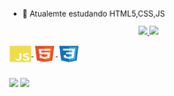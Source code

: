 


- 🌱 Atualemte estudando HTML5,CSS,JS
 <div align="center">
  <a href="https://github.com/moreiraxs">
  <img height="180em" src="https://github-readme-stats.vercel.app/api?username=moreiraxs&show_icons=true&theme=dark&include_all_commits=true&count_private=true"/>
  <img height="180em" src="https://github-readme-stats.vercel.app/api/top-langs/?username=moreiraxs&layout=compact&langs_count=7&theme=dark"/>
</div>
  <div style="display: inline_block"><br>
  <img align="center" alt="moreira-Js" height="30" width="40" src="https://raw.githubusercontent.com/devicons/devicon/master/icons/javascript/javascript-plain.svg">
  <img align="center" alt="moreira-HTML" height="30" width="40" src="https://raw.githubusercontent.com/devicons/devicon/master/icons/html5/html5-original.svg">
  <img align="center" alt="moreira-CSS" height="30" width="40" src="https://raw.githubusercontent.com/devicons/devicon/master/icons/css3/css3-original.svg">
 

</div>
  
  ##

<div>
   <a href = "mailto:lucas.nunes61@gmail.com"><img src="https://img.shields.io/badge/-Gmail-%23333?style=for-the-badge&logo=gmail&logoColor=white" target="_blank"></a>
   <a href="www.linkedin.com/in/lucasmnunes9" target="_blank"><img src="https://img.shields.io/badge/-LinkedIn-%230077B5?style=for-the-badge&logo=linkedin&logoColor=white" target="_blank"></a>
</div

